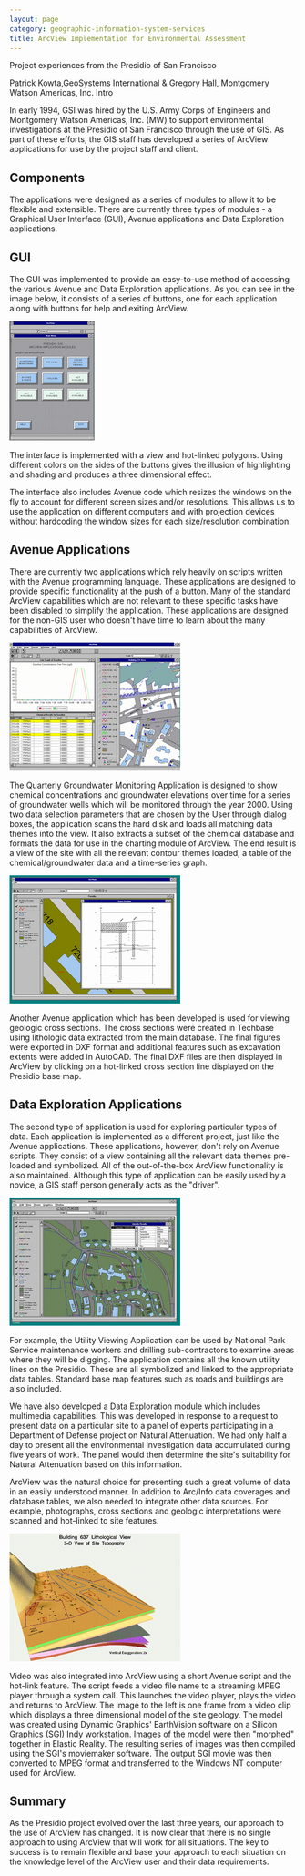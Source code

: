 ```yaml
---
layout: page
category: geographic-information-system-services
title: ArcView Implementation for Environmental Assessment
---
```


Project experiences from the Presidio of San Francisco

Patrick Kowta,GeoSystems International
&
Gregory Hall, Montgomery Watson Americas, Inc.
Intro

In early 1994, GSI was hired by the U.S. Army Corps of Engineers and Montgomery Watson Americas, Inc. (MW) to support environmental investigations at the Presidio of San Francisco through the use of GIS. As part of these efforts, the GIS staff has developed a series of ArcView applications for use by the project staff and client.

## Components

The applications were designed as a series of modules to allow it to be flexible and extensible. There are currently three types of modules - a Graphical User Interface (GUI), Avenue applications and Data Exploration applications.

## GUI

The GUI was implemented to provide an easy-to-use method of accessing the various Avenue and Data Exploration applications. As you can see in the image below, it consists of a series of buttons, one for each application along with buttons for help and exiting ArcView.

![GUI Image](main-mnu.png)

The interface is implemented with a view and hot-linked polygons. Using different colors on the sides of the buttons gives the illusion of highlighting and shading and produces a three dimensional effect.

The interface also includes Avenue code which resizes the windows on the fly to account for different screen sizes and/or resolutions. This allows us to use the application on different computers and with projection devices without hardcoding the window sizes for each size/resolution combination.

## Avenue Applications

There are currently two applications which rely heavily on scripts written with the Avenue programming language. These applications are designed to provide specific functionality at the push of a button. Many of the standard ArcView capabilities which are not relevant to these specific tasks have been disabled to simplify the application. These applications are designed for the non-GIS user who doesn't have time to learn about the many capabilities of ArcView.



![](qgwm-vw.png)

The Quarterly Groundwater Monitoring Application is designed to show chemical concentrations and groundwater elevations over time for a series of groundwater wells which will be monitored through the year 2000. Using two data selection parameters that are chosen by the User through dialog boxes, the application scans the hard disk and loads all matching data themes into the view. It also extracts a subset of the chemical database and formats the data for use in the charting module of ArcView. The end result is a view of the site with all the relevant contour themes loaded, a table of the chemical/groundwater data and a time-series graph.


![](xsec.png)

Another Avenue application which has been developed is used for viewing geologic cross sections. The cross sections were created in Techbase using lithologic data extracted from the main database. The final figures were exported in DXF format and additional features such as excavation extents were added in AutoCAD. The final DXF files are then displayed in ArcView by clicking on a hot-linked cross section line displayed on the Presidio base map.


## Data Exploration Applications

The second type of application is used for exploring particular types of data. Each application is implemented as a different project, just like the Avenue applications. These applications, however, don't rely on Avenue scripts. They consist of a view containing all the relevant data themes pre-loaded and symbolized. All of the out-of-the-box ArcView functionality is also maintained. Although this type of application can be easily used by a novice, a GIS staff person generally acts as the "driver".

![](util.png)

For example, the Utility Viewing Application can be used by National Park Service maintenance workers and drilling sub-contractors to examine areas where they will be digging. The application contains all the known utility lines on the Presidio. These are all symbolized and linked to the appropriate data tables. Standard base map features such as roads and buildings are also included.

We have also developed a Data Exploration module which includes multimedia capabilities. This was developed in response to a request to present data on a particular site to a panel of experts participating in a Department of Defense project on Natural Attenuation. We had only half a day to present all the environmental investigation data accumulated during five years of work. The panel would then determine the site's suitability for Natural Attenuation based on this information.

ArcView was the natural choice for presenting such a great volume of data in an easily understood manner. In addition to Arc/Info data coverages and database tables, we also needed to integrate other data sources. For example, photographs, cross sections and geologic interpretations were scanned and hot-linked to site features.

![](video.png)

Video was also integrated into ArcView using a short Avenue script and the hot-link feature. The script feeds a video file name to a streaming MPEG player through a system call. This launches the video player, plays the video and returns to ArcView. The image to the left is one frame from a video clip which displays a three dimensional model of the site geology. The model was created using Dynamic Graphics' EarthVision software on a Silicon Graphics (SGI) Indy workstation. Images of the model were then "morphed" together in Elastic Reality. The resulting series of images was then compiled using the SGI's moviemaker software. The output SGI movie was then converted to MPEG format and transferred to the Windows NT computer used for ArcView.

## Summary

As the Presidio project evolved over the last three years, our approach to the use of ArcView has changed. It is now clear that there is no single approach to using ArcView that will work for all situations. The key to success is to remain flexible and base your approach to each situation on the knowledge level of the ArcView user and their data requirements.

